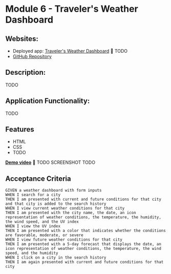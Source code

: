 # Module 6 - Traveler's Weather Dashboard
## Websites:
* Deployed app: [Traveler's Weather Dashboard](https://iamjoyfulgirl.github.io//) 🔗 TODO
* [GitHub Repository](https://github.com/iamjoyfulgirl/travelers-weather-dashboard)
## Description: 
TODO

## Application Functionality:
TODO 

## Features
* HTML
* CSS
* TODO

[**Demo video**](https://drive.google.com/file/) 🔗 TODO
SCREENSHOT TODO


## Acceptance Criteria

```
GIVEN a weather dashboard with form inputs
WHEN I search for a city
THEN I am presented with current and future conditions for that city and that city is added to the search history
WHEN I view current weather conditions for that city
THEN I am presented with the city name, the date, an icon representation of weather conditions, the temperature, the humidity, the wind speed, and the UV index
WHEN I view the UV index
THEN I am presented with a color that indicates whether the conditions are favorable, moderate, or severe
WHEN I view future weather conditions for that city
THEN I am presented with a 5-day forecast that displays the date, an icon representation of weather conditions, the temperature, the wind speed, and the humidity
WHEN I click on a city in the search history
THEN I am again presented with current and future conditions for that city
```

